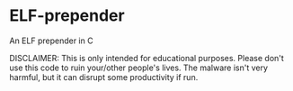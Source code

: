 # ELF-prepender
An ELF prepender in C

DISCLAIMER: This is only intended for educational purposes.
Please don't use this code to ruin your/other people's lives.
The malware isn't very harmful, but it can disrupt some productivity if run.
